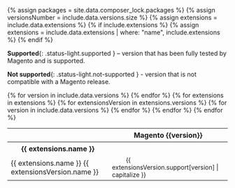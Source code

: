 {% assign packages = site.data.composer_lock.packages %}
{% assign versionsNumber = include.data.versions.size %}
{% assign extensions = include.data.extensions %}
{% if include.extensions %}
{% assign extensions = include.data.extensions | where: "name", include.extensions %}
{% endif %}

**Supported**{: .status-light.supported } – version that has been fully tested by Magento and is supported.

<!-- **Compatible**{: .status-light.compatible } – independent release version that has not been fully tested by Magento, but is confirmed to be compatible. -->

**Not supported**{: .status-light.not-supported } - version that is not compatible with a Magento release.

<table class="compatibility-table">
  <thead>
    <tr class="magento-version">
      <th>&nbsp;</th>
    {% for version in include.data.versions %}
      <th>Magento {{version}}</th>
    {% endfor %}
    </tr>
  </thead>
  {% for extensions in extensions %}
  <tbody>
    <tr class="extension-name">
      <th colspan="{{ versionsNumber | plus: 1 }}">{{ extensions.name }}</th>
    </tr>
    {% for extensionsVersion in extensions.versions %}
    <tr class="extension-version">
      <td>{{ extensions.name }} {{ extensionsVersion.name }}</td>
      {% for version in include.data.versions %}
      <td><span class="status-light {{ extensionsVersion.support[version] | replace: ' ', '-' }}">{{ extensionsVersion.support[version] | capitalize }}</span></td>
      {% endfor %}
    </tr>
    {% endfor %}
  </tbody>
  {% endfor %}
</table>

<style>
.compatibility-table {
  table-layout: auto;
}

.compatibility-table .magento-version th {
  padding: 5px 15px;
  background: none;
}
.extension-version {
  transition: all .2s;
}
.extension-version:hover {
  background: rgba(20,115,230,10%);
}

.compatibility-table .extension-name th {
  padding: 5px 15px;
}

.status-light {
  height: 32px;
  font-size: 14px;
  font-weight: 400;
}

.status-light::before {
  content: '';
  display: inline-block;
  width: 8px;
  height: 8px;
  border-radius: 50%;
  margin: 0 12px;
}

.status-light.supported::before {
  background: rgb(45, 157, 120);
}

.status-light.compatible::before {
  background: rgb(230, 134, 25);
}

.status-light.not-supported {
  font-style: italic;
}

.status-light.not-supported::before {
  background: rgb(179, 179, 179);
}

</style>
